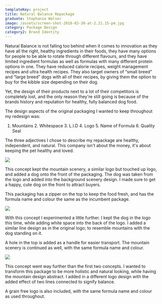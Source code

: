 ```yaml
---
templateKey: project
title: Natural Balance Repackage
graduate: Stephanie Walser
image: /assets/screen-shot-2018-03-30-at-2.21.15-pm.jpg
category: Package Design
category2: Brand Identity
---
```

Natural Balance is not falling too behind when it comes to innovation as they have all the right, healthy ingredients in their foods, they have many options for people to be able to rotate through different flavours, and they have limited ingredient formulas as well as formulas with many different protein options in one. They have reduced calorie recipes, weight management recipes and ultra health recipes. They also target owners of “small breed” and “large breed” dogs with all of their recipes, by giving them the option to buy for the kibble size depending on their dog.

Yet, the design of their products next to a lot of their competitors is completely lost, and the only reason they're still going is because of the brands history and reputation for healthy, fully balanced dog food.

The design aspects of the original packaging I wanted to keep throughout my redesign was:

1. Mountains    2. Whitespace    3. L.I.D    4. Logo    5. Name of Formula    6. Quality Seal

The three adjectives I chose to describe my repackage are healthy, independent, and natural. This company isn't about the money, it's about keeping the pet healthy and loved.

![](/assets/evolutionaryswalser.jpg)



This concept kept the mountain scenery, a similar logo but touched up logo, and added a dog onto the front of the packaging. The dog was taken from the logo and added into the background scenery design. I made sure to get a happy, cute dog on the front to attract buyers.

This packaging has a zipper on the top to keep the food fresh, and has the formula name and colour the same as the incumbent package.

![](/assets/revolutionaryswalser.jpg)



With this concept I experimented a little further. I kept the dog in the logo this time, while adding white space into the back of the logo. I added a similar line design as in the original logo; to resemble mountains with the dog standing on it.

A hole in the top is added as a handle for easier transport. The mountain scenery is continued as well, with the same formula name and colour.

![](/assets/transformationalswalser.jpg)

This concept went way further than the first two concepts. I wanted to transform this package to be more holistic and natural looking, while having the mountain design abstract. I added in a different logo design with the added effect of two lines connected to signify balance.

A grain free logo is also included, with the same formula name and colour as used throughout.
